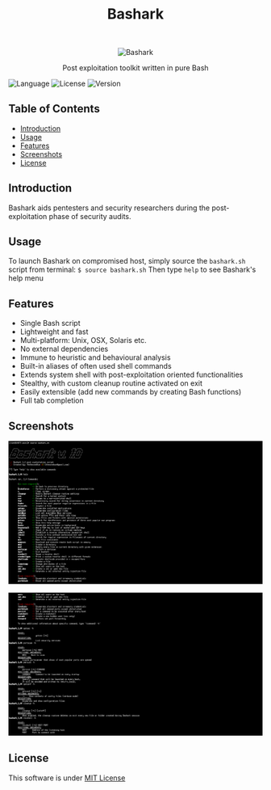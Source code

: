 <h1 align="center"> Bashark </h1> <br>
<p align="center">
  <a>
    <img alt="Bashark" title="Bashark" src="logo.svg" width="450">
  </a>
</p>

<p align="center">
  Post exploitation toolkit written in pure Bash
</p>

![Language](https://img.shields.io/badge/Language-Bash-blue.svg?longCache=true&style=flat-square)   ![License](https://img.shields.io/badge/License-MIT-red.svg?longCache=true&style=flat-square)   ![Version](https://img.shields.io/badge/Version-1.0-green.svg?longCache=true&style=flat-square)

## Table of Contents

- [Introduction](#introduction)
- [Usage](#usage)
- [Features](#features)
- [Screenshots](#screenshots)
- [License](#license)

## Introduction
Bashark aids pentesters and security researchers during the post-exploitation phase of security audits.

## Usage
To launch Bashark on compromised host, simply source the `bashark.sh` script from terminal:
`$ source bashark.sh`
Then type `help` to see Bashark's help menu


## Features

* Single Bash script
* Lightweight and fast
* Multi-platform: Unix, OSX, Solaris etc.
* No external dependencies
* Immune to heuristic and behavioural analysis
* Built-in aliases of often used shell commands
* Extends system shell with post-exploitation oriented functionalities
* Stealthy, with custom cleanup routine activated on exit
* Easily extensible (add new commands by creating Bash functions) 
* Full tab completion


## Screenshots

<p align="center">
  <a>
    <img alt="Bashark" title="Bashark" src="screenshot1.png" width="836">
  </a>
</p>

<p align="center">
  <a>
    <img alt="Bashark" title="Bashark" src="screenshot2.png" width="836">
  </a>
</p>

## License
This software is under [MIT License](https://en.wikipedia.org/wiki/MIT_License)


